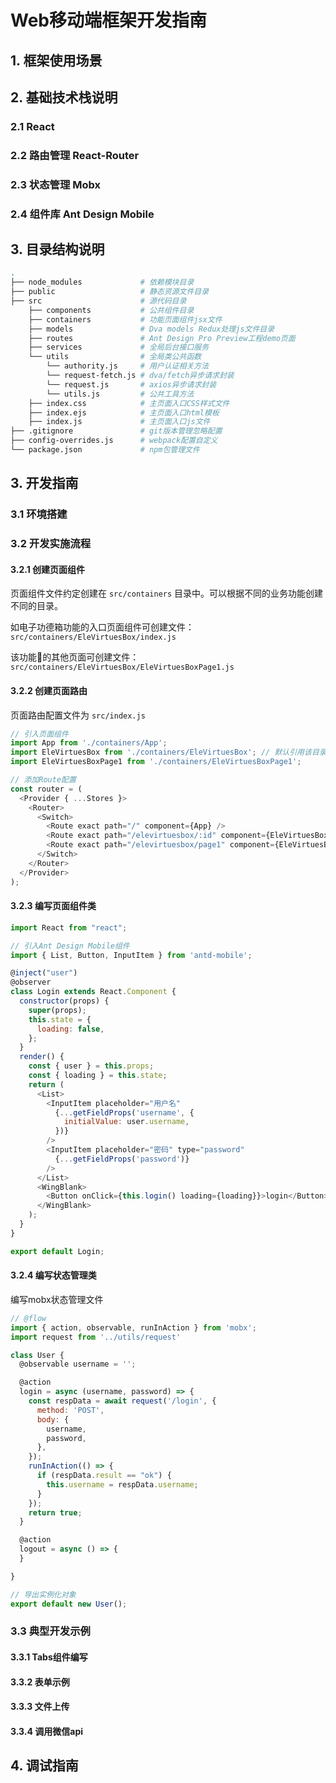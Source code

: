 Web移动端框架开发指南
===

## 1. 框架使用场景

## 2. 基础技术栈说明

### 2.1 React

### 2.2 路由管理 React-Router

### 2.3 状态管理 Mobx

### 2.4 组件库 Ant Design Mobile

## 3. 目录结构说明

```bash
.
├── node_modules             # 依赖模块目录
├── public                   # 静态资源文件目录
├── src                      # 源代码目录
    ├── components           # 公共组件目录
    ├── containers           # 功能页面组件jsx文件
    ├── models               # Dva models Redux处理js文件目录
    ├── routes               # Ant Design Pro Preview工程demo页面
    ├── services             # 全局后台接口服务
    └── utils                # 全局类公共函数
        └── authority.js     # 用户认证相关方法
        └── request-fetch.js # dva/fetch异步请求封装
        └── request.js       # axios异步请求封装
        └── utils.js         # 公共工具方法
    ├── index.css            # 主页面入口CSS样式文件
    ├── index.ejs            # 主页面入口html模板
    ├── index.js             # 主页面入口js文件
├── .gitignore               # git版本管理忽略配置
├── config-overrides.js      # webpack配置自定义
└── package.json             # npm包管理文件
```

## 3. 开发指南

### 3.1 环境搭建

### 3.2 开发实施流程

#### 3.2.1 创建页面组件

页面组件文件约定创建在 `src/containers` 目录中。可以根据不同的业务功能创建不同的目录。

如电子功德箱功能的入口页面组件可创建文件：
`src/containers/EleVirtuesBox/index.js`

该功能的其他页面可创建文件：`src/containers/EleVirtuesBox/EleVirtuesBoxPage1.js`

#### 3.2.2 创建页面路由

页面路由配置文件为 `src/index.js`

```javascript
// 引入页面组件
import App from './containers/App';
import EleVirtuesBox from './containers/EleVirtuesBox'; // 默认引用该目录中的index.js文件
import EleVirtuesBoxPage1 from './containers/EleVirtuesBoxPage1';

// 添加Route配置
const router = (
  <Provider { ...Stores }>
    <Router>
      <Switch>
        <Route exact path="/" component={App} />
        <Route exact path="/elevirtuesbox/:id" component={EleVirtuesBox} />
        <Route exact path="/elevirtuesbox/page1" component={EleVirtuesBoxPage1} />
      </Switch>
    </Router>
  </Provider>
);
```

#### 3.2.3 编写页面组件类

```javascript
import React from "react";

// 引入Ant Design Mobile组件
import { List, Button, InputItem } from 'antd-mobile';

@inject("user")
@observer
class Login extends React.Component {
  constructor(props) {
    super(props);
    this.state = {
      loading: false,
    };
  }
  render() {
    const { user } = this.props;
    const { loading } = this.state;
    return (
      <List>
        <InputItem placeholder="用户名"
          {...getFieldProps('username', {
            initialValue: user.username,
          })}
        />
        <InputItem placeholder="密码" type="password"
          {...getFieldProps('password')}
        />
      </List>
      <WingBlank>
        <Button onClick={this.login() loading={loading}}>login</Button>
      </WingBlank>
    );
  }
}

export default Login;
```

#### 3.2.4 编写状态管理类

编写mobx状态管理文件
```javascript
// @flow
import { action, observable, runInAction } from 'mobx';
import request from '../utils/request'

class User {
  @observable username = '';

  @action
  login = async (username, password) => {
    const respData = await request('/login', {
      method: 'POST',
      body: {
        username,
        password,
      },
    });
    runInAction(() => {
      if (respData.result == "ok") {
        this.username = respData.username;
      }
    });
    return true;
  }

  @action
  logout = async () => {
  }

}

// 导出实例化对象
export default new User();
```

### 3.3 典型开发示例

#### 3.3.1 Tabs组件编写

#### 3.3.2 表单示例

#### 3.3.3 文件上传

#### 3.3.4 调用微信api

## 4. 调试指南
